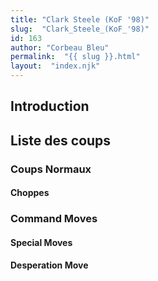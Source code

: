 ```yaml
---
title: "Clark Steele (KoF '98)"
slug:  "Clark_Steele_(KoF_'98)"
id: 163
author: "Corbeau Bleu"
permalink:  "{{ slug }}.html"
layout:  "index.njk"
---
```


## Introduction

## Liste des coups

### Coups Normaux

#### Choppes

### Command Moves

#### Special Moves

#### Desperation Move
